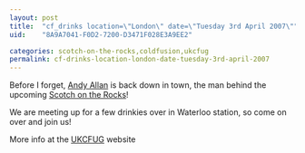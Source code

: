 ```yaml
---
layout: post
title:  "cf_drinks location=\"London\" date=\"Tuesday 3rd April 2007\""
uid:	"8A9A7041-F0D2-7200-D3471F028E3A9EE2"

categories: scotch-on-the-rocks,coldfusion,ukcfug
permalink: cf-drinks-location-london-date-tuesday-3rd-april-2007
---
```

Before I forget, <a href="http://www.creative-restraint.co.uk/blog/">Andy Allan</a> is back down in town, the man behind the upcoming <a href="http://scotch.scottishcfug.com/">Scotch on the Rocks</a>!

We are meeting up for a few drinkies over in Waterloo station, so come on over and join us!

More info at the <a href="http://www.ukcfug.org/index.cfm?objectid=996E3421-F1FF-921E-117E8AA3C24F0E9B">UKCFUG</a> website